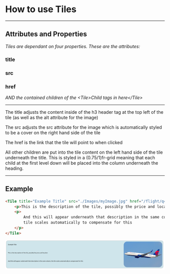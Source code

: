 <!-- TODO(): This is DEPRECATED -->

# How to use Tiles

---

## Attributes and Properties

_Tiles are dependant on four properties. These are the attributes:_

### title

### src

### href

_AND the contained children of the &lt;Tile&gt;Child tags in here&lt;/Tile&gt;_

---

The title adjusts the content inside of the h3 header tag at the top left of the tile (as well as the alt attribute for the image)

The src adjusts the src attribute for the image which is automatically styled to be a cover on the right hand side of the tile

The href is the link that the tile will point to when clicked

All other children are put into the tile content on the left hand side of the tile underneath the title. This is styled in a (0.75/1)fr-grid meaning that each child at the first level down will be placed into the column underneath the heading.

---

## Example

```html
<Tile title="Example Title" src="./Images/myImage.jpg" href="/flight/q=17">
	<p>This is the description of the tile, possibly the price and location</p>
	<p>
		And this will appear underneath that description in the same column, the
		tile scales automatically to compensate for this
	</p>
</Tile>
```

![Example-Tile](Example-Tile.png)
